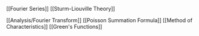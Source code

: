[[Fourier Series]]
[[Sturm-Liouville Theory]]

[[Analysis/Fourier Transform]]
[[Poisson Summation Formula]]
[[Method of Characteristics]]
[[Green's Functions]]